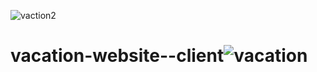 ![vaction2](https://user-images.githubusercontent.com/88846424/183074297-28c01d1b-204a-4054-bd85-2f9ee4a71501.PNG)
# vacation-website--client![vacation](https://user-images.githubusercontent.com/88846424/183074004-a355e8e3-2183-4e3a-83c3-d5520c7af1c3.PNG)

